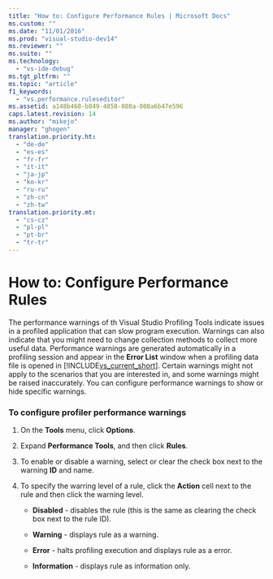 ```yaml
---
title: "How to: Configure Performance Rules | Microsoft Docs"
ms.custom: ""
ms.date: "11/01/2016"
ms.prod: "visual-studio-dev14"
ms.reviewer: ""
ms.suite: ""
ms.technology: 
  - "vs-ide-debug"
ms.tgt_pltfrm: ""
ms.topic: "article"
f1_keywords: 
  - "vs.performance.ruleseditor"
ms.assetid: a148b468-b849-4858-880a-808a6b47e596
caps.latest.revision: 14
ms.author: "mikejo"
manager: "ghogen"
translation.priority.ht: 
  - "de-de"
  - "es-es"
  - "fr-fr"
  - "it-it"
  - "ja-jp"
  - "ko-kr"
  - "ru-ru"
  - "zh-cn"
  - "zh-tw"
translation.priority.mt: 
  - "cs-cz"
  - "pl-pl"
  - "pt-br"
  - "tr-tr"
---
```

# How to: Configure Performance Rules
The performance warnings of th Visual Studio Profiling Tools indicate issues in a profiled application that can slow program execution. Warnings can also indicate that you might need to change collection methods to collect more useful data. Performance warnings are generated automatically in a profiling session and appear in the **Error List** window when a profiling data file is opened in [!INCLUDE[vs_current_short](../code-quality/includes/vs_current_short_md.md)]. Certain warnings might not apply to the scenarios that you are interested in, and some warnings might be raised inaccurately. You can configure performance warnings to show or hide specific warnings.  
  
### To configure profiler performance warnings  
  
1.  On the **Tools** menu, click **Options**.  
  
2.  Expand **Performance Tools**, and then click **Rules**.  
  
3.  To enable or disable a warning, select or clear the check box next to the warning **ID** and name.  
  
4.  To specify the warring level of a rule, click the **Action** cell next to the rule and then click the warning level.  
  
    -   **Disabled** - disables the rule (this is the same as clearing the check box next to the rule ID).  
  
    -   **Warning** - displays rule as a warning.  
  
    -   **Error** - halts profiling execution and displays rule as a error.  
  
    -   **Information** - displays rule as information only.
